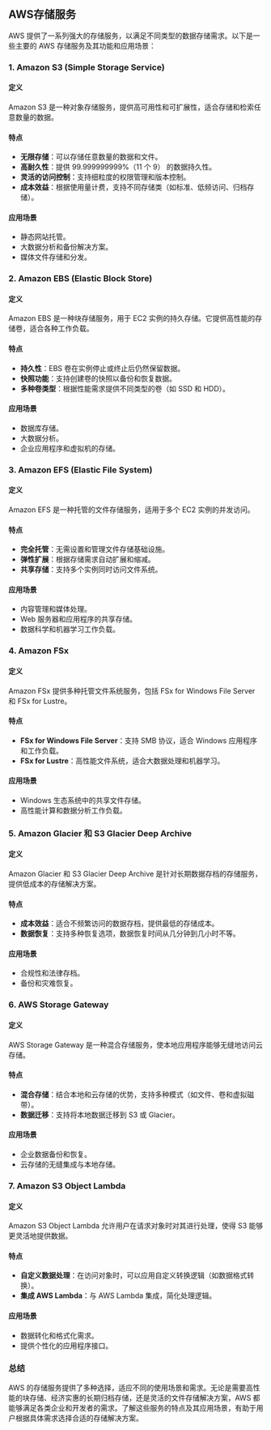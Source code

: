 ## AWS存储服务

AWS 提供了一系列强大的存储服务，以满足不同类型的数据存储需求。以下是一些主要的 AWS 存储服务及其功能和应用场景：

### 1. **Amazon S3 (Simple Storage Service)**

#### 定义
Amazon S3 是一种对象存储服务，提供高可用性和可扩展性，适合存储和检索任意数量的数据。

#### 特点
- **无限存储**：可以存储任意数量的数据和文件。
- **高耐久性**：提供 99.999999999%（11 个 9） 的数据持久性。
- **灵活的访问控制**：支持细粒度的权限管理和版本控制。
- **成本效益**：根据使用量计费，支持不同存储类（如标准、低频访问、归档存储）。

#### 应用场景
- 静态网站托管。
- 大数据分析和备份解决方案。
- 媒体文件存储和分发。

### 2. **Amazon EBS (Elastic Block Store)**

#### 定义
Amazon EBS 是一种块存储服务，用于 EC2 实例的持久存储。它提供高性能的存储卷，适合各种工作负载。

#### 特点
- **持久性**：EBS 卷在实例停止或终止后仍然保留数据。
- **快照功能**：支持创建卷的快照以备份和恢复数据。
- **多种卷类型**：根据性能需求提供不同类型的卷（如 SSD 和 HDD）。

#### 应用场景
- 数据库存储。
- 大数据分析。
- 企业应用程序和虚拟机的存储。

### 3. **Amazon EFS (Elastic File System)**

#### 定义
Amazon EFS 是一种托管的文件存储服务，适用于多个 EC2 实例的并发访问。

#### 特点
- **完全托管**：无需设置和管理文件存储基础设施。
- **弹性扩展**：根据存储需求自动扩展和缩减。
- **共享存储**：支持多个实例同时访问文件系统。

#### 应用场景
- 内容管理和媒体处理。
- Web 服务器和应用程序的共享存储。
- 数据科学和机器学习工作负载。

### 4. **Amazon FSx**

#### 定义
Amazon FSx 提供多种托管文件系统服务，包括 FSx for Windows File Server 和 FSx for Lustre。

#### 特点
- **FSx for Windows File Server**：支持 SMB 协议，适合 Windows 应用程序和工作负载。
- **FSx for Lustre**：高性能文件系统，适合大数据处理和机器学习。

#### 应用场景
- Windows 生态系统中的共享文件存储。
- 高性能计算和数据分析工作负载。

### 5. **Amazon Glacier 和 S3 Glacier Deep Archive**

#### 定义
Amazon Glacier 和 S3 Glacier Deep Archive 是针对长期数据存档的存储服务，提供低成本的存储解决方案。

#### 特点
- **成本效益**：适合不频繁访问的数据存档，提供最低的存储成本。
- **数据恢复**：支持多种恢复选项，数据恢复时间从几分钟到几小时不等。

#### 应用场景
- 合规性和法律存档。
- 备份和灾难恢复。

### 6. **AWS Storage Gateway**

#### 定义
AWS Storage Gateway 是一种混合存储服务，使本地应用程序能够无缝地访问云存储。

#### 特点
- **混合存储**：结合本地和云存储的优势，支持多种模式（如文件、卷和虚拟磁带）。
- **数据迁移**：支持将本地数据迁移到 S3 或 Glacier。

#### 应用场景
- 企业数据备份和恢复。
- 云存储的无缝集成与本地存储。

### 7. **Amazon S3 Object Lambda**

#### 定义
Amazon S3 Object Lambda 允许用户在请求对象时对其进行处理，使得 S3 能够更灵活地提供数据。

#### 特点
- **自定义数据处理**：在访问对象时，可以应用自定义转换逻辑（如数据格式转换）。
- **集成 AWS Lambda**：与 AWS Lambda 集成，简化处理逻辑。

#### 应用场景
- 数据转化和格式化需求。
- 提供个性化的应用程序接口。

### 总结

AWS 的存储服务提供了多种选择，适应不同的使用场景和需求。无论是需要高性能的块存储、经济实惠的长期归档存储，还是灵活的文件存储解决方案，AWS 都能够满足各类企业和开发者的需求。了解这些服务的特点及其应用场景，有助于用户根据具体需求选择合适的存储解决方案。